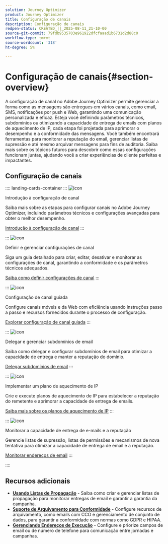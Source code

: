 ```yaml
---
solution: Journey Optimizer
product: Journey Optimizer
title: Configuração de canais
description: Configuração de canais
redpen-status: CREATED_||_2025-08-11_21-10-00
source-git-commit: 79fdb9535703e961922dfcfaaad1b6731d2d88c0
workflow-type: tm+mt
source-wordcount: '318'
ht-degree: 5%

---
```



# Configuração de canais{#section-overview}

A configuração de canal no Adobe Journey Optimizer permite gerenciar a forma como as mensagens são entregues em vários canais, como email, SMS, notificações por push e Web, garantindo uma comunicação personalizada e eficaz. Esteja você definindo parâmetros técnicos, subdomínios ou otimizando a capacidade de entrega de emails com planos de aquecimento de IP, cada etapa foi projetada para aprimorar o desempenho e a conformidade das mensagens. Você também encontrará ferramentas para monitorar a reputação do email, gerenciar listas de supressão e até mesmo arquivar mensagens para fins de auditoria. Saiba mais sobre os tópicos futuros para descobrir como essas configurações funcionam juntas, ajudando você a criar experiências de cliente perfeitas e impactantes.

## Configuração de canais

:::: landing-cards-container
:::
![icon](https://cdn.experienceleague.adobe.com/icons/circle-play.svg)

Introdução à configuração de canal

Saiba mais sobre as etapas para configurar canais no Adobe Journey Optimizer, incluindo parâmetros técnicos e configurações avançadas para obter o melhor desempenho.

[Introdução à configuração de canal](../using/configuration/get-started-configuration.md)
:::

:::
![icon](https://cdn.experienceleague.adobe.com/icons/list-check.svg)

Definir e gerenciar configurações de canal

Siga um guia detalhado para criar, editar, desativar e monitorar as configurações de canal, garantindo a conformidade e os parâmetros técnicos adequados.

[Saiba como definir configurações de canal](../using/configuration/channel-surfaces.md)
:::

:::
![icon](https://cdn.experienceleague.adobe.com/icons/gear.svg)

Configuração de canal guiada

Configure canais móveis e da Web com eficiência usando instruções passo a passo e recursos fornecidos durante o processo de configuração.

[Explorar configuração de canal guiada](guided-setup-landing-page.md)
:::

:::
![icon](https://cdn.experienceleague.adobe.com/icons/screwdriver-wrench.svg)

Delegar e gerenciar subdomínios de email

Saiba como delegar e configurar subdomínios de email para otimizar a capacidade de entrega e manter a reputação do domínio.

[Delegar subdomínios de email](delegate-subdomains-landing-page.md)
:::

:::
![icon](https://cdn.experienceleague.adobe.com/icons/chart-line.svg)

Implementar um plano de aquecimento de IP

Crie e execute planos de aquecimento de IP para estabelecer a reputação do remetente e aprimorar a capacidade de entrega de emails.

[Saiba mais sobre os planos de aquecimento de IP](implement-ip-warmup-plan-landing-page.md)
:::

:::
![icon](https://cdn.experienceleague.adobe.com/icons/shield-halved.svg)

Monitorar a capacidade de entrega de e-mails e a reputação

Gerencie listas de supressão, listas de permissões e mecanismos de nova tentativa para otimizar a capacidade de entrega de email e a reputação.

[Monitorar endereços de email](monitor-reputation-landing-page.md)
:::

::::


## Recursos adicionais

- **[Usando Listas de Propagação](../using/configuration/seed-lists.md)** - Saiba como criar e gerenciar listas de propagação para monitorar entregas de email e garantir a garantia da campanha.
- **[Suporte de Arquivamento para Conformidade](../using/configuration/archiving-support.md)** - Configure recursos de arquivamento, como emails com CCO e gerenciamento de conjunto de dados, para garantir a conformidade com normas como GDPR e HIPAA.
- **[Gerenciando Endereços de Execução](../using/configuration/primary-email-addresses.md)** - Configure e priorize campos de email ou de número de telefone para comunicação entre jornadas e campanhas.
